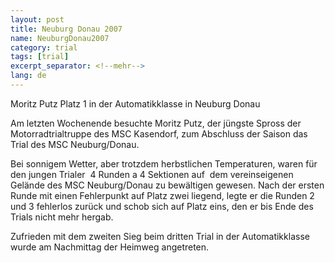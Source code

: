 ```yaml
---
layout: post
title: Neuburg Donau 2007
name: NeuburgDonau2007
category: trial
tags: [trial]
excerpt_separator: <!--mehr-->
lang: de
---
```


Moritz Putz Platz 1 in der Automatikklasse in Neuburg Donau

<!--mehr-->

Am letzten Wochenende besuchte Moritz Putz, der j&uuml;ngste Spross der Motorradtrialtruppe des MSC Kasendorf, zum Abschluss der Saison das Trial des MSC Neuburg/Donau.

Bei sonnigem Wetter, aber trotzdem herbstlichen Temperaturen, waren f&uuml;r den jungen Trialer&nbsp; 4 Runden a 4 Sektionen auf&nbsp; dem vereinseigenen Gel&auml;nde des MSC Neuburg/Donau zu bew&auml;ltigen gewesen. Nach der ersten Runde mit einen Fehlerpunkt auf Platz zwei liegend, legte er die Runden 2 und 3 fehlerlos zur&uuml;ck und schob sich auf Platz eins, den er bis Ende des Trials nicht mehr hergab.

Zufrieden mit dem zweiten Sieg beim dritten Trial in der Automatikklasse wurde am Nachmittag der Heimweg angetreten.
